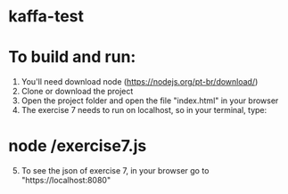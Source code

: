 # kaffa-test


# To build and run:
1.  You'll need download node (https://nodejs.org/pt-br/download/)
2. Clone or download the project 
3. Open the project folder and open the file "index.html" in your browser
4. The exercise 7 needs to run on localhost, so in your terminal, type:
#             node <pathtoproject>/exercise7.js 
5. To see the json of exercise 7, in your browser go to "https://localhost:8080" 